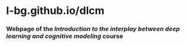 # l-bg.github.io/dlcm
### Webpage of the *Introduction to the interplay between deep learning and cognitive modeling* course
